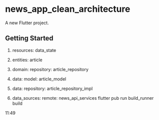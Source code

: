 # news_app_clean_architecture

A new Flutter project.

## Getting Started

1. resources: data_state

2. entities: article

3. domain: repository: article_repository

4. data: model: article_model

5. data: repository: article_repository_impl

6. data_sources: remote: news_api_services
   flutter pub run build_runner build

11:49
